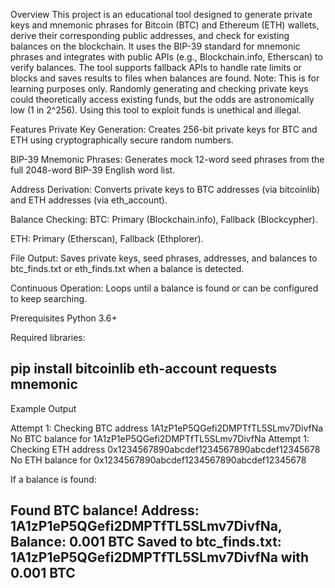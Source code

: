 Overview
This project is an educational tool designed to generate private keys and mnemonic phrases for Bitcoin (BTC) and Ethereum (ETH) wallets, derive their corresponding public addresses, and check for existing balances on the blockchain. It uses the BIP-39 standard for mnemonic phrases and integrates with public APIs (e.g., Blockchain.info, Etherscan) to verify balances. The tool supports fallback APIs to handle rate limits or blocks and saves results to files when balances are found.
Note: This is for learning purposes only. Randomly generating and checking private keys could theoretically access existing funds, but the odds are astronomically low (1 in 2^256). Using this tool to exploit funds is unethical and illegal.

Features
Private Key Generation: Creates 256-bit private keys for BTC and ETH using cryptographically secure random numbers.

BIP-39 Mnemonic Phrases: Generates mock 12-word seed phrases from the full 2048-word BIP-39 English word list.

Address Derivation: Converts private keys to BTC addresses (via bitcoinlib) and ETH addresses (via eth_account).

Balance Checking:
BTC: Primary (Blockchain.info), Fallback (Blockcypher).

ETH: Primary (Etherscan), Fallback (Ethplorer).

File Output: Saves private keys, seed phrases, addresses, and balances to btc_finds.txt or eth_finds.txt when a balance is detected.

Continuous Operation: Loops until a balance is found or can be configured to keep searching.

Prerequisites
Python 3.6+

Required libraries:

pip install bitcoinlib eth-account requests mnemonic
--------------------------------


Example Output

Attempt 1: Checking BTC address 1A1zP1eP5QGefi2DMPTfTL5SLmv7DivfNa
No BTC balance for 1A1zP1eP5QGefi2DMPTfTL5SLmv7DivfNa
Attempt 1: Checking ETH address 0x1234567890abcdef1234567890abcdef12345678
No ETH balance for 0x1234567890abcdef1234567890abcdef12345678

If a balance is found:

Found BTC balance! Address: 1A1zP1eP5QGefi2DMPTfTL5SLmv7DivfNa, Balance: 0.001 BTC
Saved to btc_finds.txt: 1A1zP1eP5QGefi2DMPTfTL5SLmv7DivfNa with 0.001 BTC
-----------------------------------
